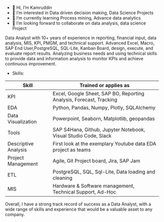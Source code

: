 - 👋 Hi, I’m Kamruddin
- 👀 I’m interested in Data driven decision making, Data Science Projects
- 🌱 I’m currently learning Process mining, Advance data analytics
- 💞️ I’m looking forward to collaborate on data analysis, data science Project

Data Analyst with 10+ years of experience in reporting, financial input, data analysis, MIS, KPI, PMGM, and technical support. Advanced Excel, Macro, SAP End User,PostgreSQL, SQL-Lite, Kanban Board, design, execute, and evaluate report results. Analyzing business needs and using technical skills to provide data and information analysis to monitor KPIs and achieve continuous improvement.

* Skills:

|Skill|Trained or applies as|
|---|---|
|KPI|Excel, Google Sheet, SAP BO, Reporting Analysis, Forecast, Tracking |
|EDA|Python, Pandas, Numpy, Plotly, SQLAlchemy |
|Data Visualization |Powerpoint, Seaborn, Matplotlib, geopandas | 
|Tools |SAP S4Hana, Github, Jupyter Notebook, Visual Studio Code, Slack| 
|Descriptive Analysis|First look at the exemplary Youtube data EDA project as teams|
|Project Management |Agile, Git Project board, Jira, SAP Jam|
|ETL|PostgreSQL, SQL, Sql-Lite, Data loading and cleaning |
|MIS|Hardware & Software management, Technical Support, Ad-Hoc|

Overall, I have a strong track record of success as a Data Analyst, with a wide range of skills and experience that would be a valuable asset to any company.

